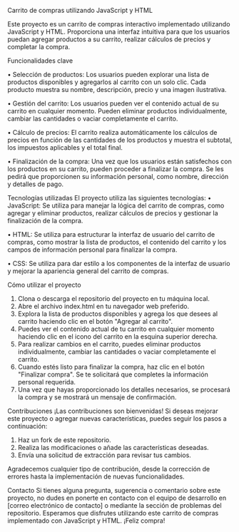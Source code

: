Carrito de compras utilizando JavaScript y HTML

Este proyecto es un carrito de compras interactivo implementado utilizando JavaScript y HTML. Proporciona una interfaz intuitiva para que los usuarios puedan agregar productos a su carrito, realizar cálculos de precios y completar la compra.

Funcionalidades clave

•	Selección de productos: Los usuarios pueden explorar una lista de productos disponibles y agregarlos al carrito con un solo clic. Cada producto muestra su nombre, descripción, precio y una imagen ilustrativa.

•	Gestión del carrito: Los usuarios pueden ver el contenido actual de su carrito en cualquier momento. Pueden eliminar productos individualmente, cambiar las cantidades o vaciar completamente el carrito.

•	Cálculo de precios: El carrito realiza automáticamente los cálculos de precios en función de las cantidades de los productos y muestra el subtotal, los impuestos aplicables y el total final.

•	Finalización de la compra: Una vez que los usuarios están satisfechos con los productos en su carrito, pueden proceder a finalizar la compra. Se les pedirá que proporcionen su información personal, como nombre, dirección y detalles de pago.

Tecnologías utilizadas
El proyecto utiliza las siguientes tecnologías:
•	JavaScript: Se utiliza para manejar la lógica del carrito de compras, como agregar y eliminar productos, realizar cálculos de precios y gestionar la finalización de la compra.

•	HTML: Se utiliza para estructurar la interfaz de usuario del carrito de compras, como mostrar la lista de productos, el contenido del carrito y los campos de información personal para finalizar la compra.

•	CSS: Se utiliza para dar estilo a los componentes de la interfaz de usuario y mejorar la apariencia general del carrito de compras.

Cómo utilizar el proyecto
1.	Clona o descarga el repositorio del proyecto en tu máquina local.
2.	Abre el archivo index.html en tu navegador web preferido.
3.	Explora la lista de productos disponibles y agrega los que desees al carrito haciendo clic en el botón "Agregar al carrito".
4.	Puedes ver el contenido actual de tu carrito en cualquier momento haciendo clic en el icono del carrito en la esquina superior derecha.
5.	Para realizar cambios en el carrito, puedes eliminar productos individualmente, cambiar las cantidades o vaciar completamente el carrito.
6.	Cuando estés listo para finalizar la compra, haz clic en el botón "Finalizar compra". Se te solicitará que completes la información personal requerida.
7.	Una vez que hayas proporcionado los detalles necesarios, se procesará la compra y se mostrará un mensaje de confirmación.

Contribuciones
¡Las contribuciones son bienvenidas! Si deseas mejorar este proyecto o agregar nuevas características, puedes seguir los pasos a continuación:
1.	Haz un fork de este repositorio.
2.	Realiza las modificaciones o añade las características deseadas.
3.	Envía una solicitud de extracción para revisar tus cambios.

Agradecemos cualquier tipo de contribución, desde la corrección de errores hasta la implementación de nuevas funcionalidades.

Contacto
Si tienes alguna pregunta, sugerencia o comentario sobre este proyecto, no dudes en ponerte en contacto con el equipo de desarrollo en [correo electrónico de contacto] o mediante la sección de problemas del repositorio.
Esperamos que disfrutes utilizando este carrito de compras implementado con JavaScript y HTML. ¡Feliz compra!

